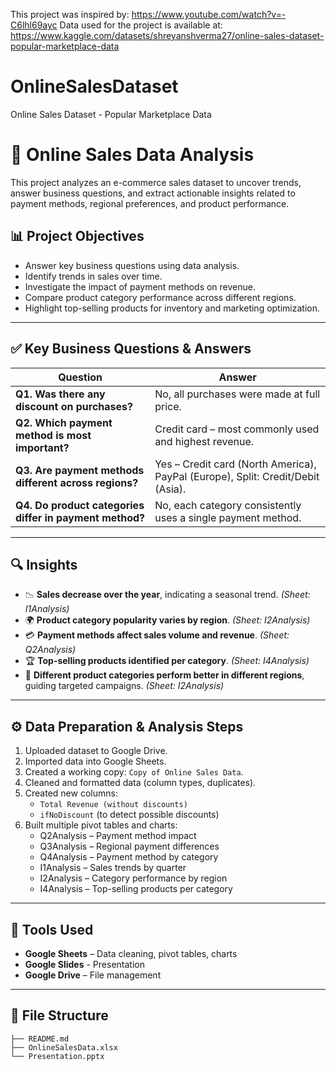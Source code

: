 This project was inspired by: https://www.youtube.com/watch?v=-C6lhl69ayc
Data used for the project is available at: https://www.kaggle.com/datasets/shreyanshverma27/online-sales-dataset-popular-marketplace-data

# OnlineSalesDataset
Online Sales Dataset - Popular Marketplace Data

# 🛒 Online Sales Data Analysis

This project analyzes an e-commerce sales dataset to uncover trends, answer business questions, and extract actionable insights related to payment methods, regional preferences, and product performance.

## 📊 Project Objectives

- Answer key business questions using data analysis.
- Identify trends in sales over time.
- Investigate the impact of payment methods on revenue.
- Compare product category performance across different regions.
- Highlight top-selling products for inventory and marketing optimization.

---

## ✅ Key Business Questions & Answers

| Question | Answer |
|---------|--------|
| **Q1. Was there any discount on purchases?** | No, all purchases were made at full price. |
| **Q2. Which payment method is most important?** | Credit card – most commonly used and highest revenue. |
| **Q3. Are payment methods different across regions?** | Yes – Credit card (North America), PayPal (Europe), Split: Credit/Debit (Asia). |
| **Q4. Do product categories differ in payment method?** | No, each category consistently uses a single payment method. |

---

## 🔍 Insights

- 📉 **Sales decrease over the year**, indicating a seasonal trend. *(Sheet: I1Analysis)*
- 🌍 **Product category popularity varies by region**. *(Sheet: I2Analysis)*
- 💳 **Payment methods affect sales volume and revenue**. *(Sheet: Q2Analysis)*
- 🏆 **Top-selling products identified per category**. *(Sheet: I4Analysis)*
- 🎯 **Different product categories perform better in different regions**, guiding targeted campaigns. *(Sheet: I2Analysis)*

---

## ⚙️ Data Preparation & Analysis Steps

1. Uploaded dataset to Google Drive.
2. Imported data into Google Sheets.
3. Created a working copy: `Copy of Online Sales Data`.
4. Cleaned and formatted data (column types, duplicates).
5. Created new columns:
   - `Total Revenue (without discounts)`
   - `ifNoDiscount` (to detect possible discounts)
6. Built multiple pivot tables and charts:
   - Q2Analysis – Payment method impact
   - Q3Analysis – Regional payment differences
   - Q4Analysis – Payment method by category
   - I1Analysis – Sales trends by quarter
   - I2Analysis – Category performance by region
   - I4Analysis – Top-selling products per category

---

## 🧰 Tools Used

- **Google Sheets** – Data cleaning, pivot tables, charts
- **Google Slides** - Presentation
- **Google Drive** – File management

---

## 📁 File Structure

```text
├── README.md
├── OnlineSalesData.xlsx
└── Presentation.pptx
